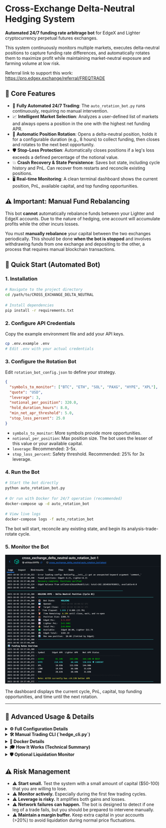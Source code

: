 # Cross-Exchange Delta-Neutral Hedging System

**Automated 24/7 funding rate arbitrage bot** for EdgeX and Lighter cryptocurrency perpetual futures exchanges.

This system continuously monitors multiple markets, executes delta-neutral positions to capture funding rate differences, and automatically rotates them to maximize profit while maintaining market-neutral exposure and farming volume at low risk.

Referral link to support this work: https://pro.edgex.exchange/referral/FREQTRADE

## 🎯 Core Features

- 🤖 **Fully Automated 24/7 Trading**: The `auto_rotation_bot.py` runs continuously, requiring no manual intervention.
- 📈 **Intelligent Market Selection**: Analyzes a user-defined list of markets and always opens a position in the one with the highest net funding APR.
- 🔄 **Automatic Position Rotation**: Opens a delta-neutral position, holds it for a configurable duration (e.g., 8 hours) to collect funding, then closes and rotates to the next best opportunity.
- 🛡️ **Stop-Loss Protection**: Automatically closes positions if a leg's loss exceeds a defined percentage of the notional value.
- 💥 **Crash Recovery & State Persistence**: Saves bot state, including cycle history and PnL. Can recover from restarts and reconcile existing positions.
- 🖥️ **Real-time Monitoring**: A clean terminal dashboard shows the current position, PnL, available capital, and top funding opportunities.

## ⚠️ Important: Manual Fund Rebalancing

This bot **cannot** automatically rebalance funds between your Lighter and EdgeX accounts. Due to the nature of hedging, one account will accumulate profits while the other incurs losses.

You must **manually rebalance** your capital between the two exchanges periodically. This should be done **when the bot is stopped** and involves withdrawing funds from one exchange and depositing to the other, a process that requires manual blockchain transactions.

## 🚀 Quick Start (Automated Bot)

### 1. Installation

```bash
# Navigate to the project directory
cd /path/to/CROSS_EXCHANGE_DELTA_NEUTRAL

# Install dependencies
pip install -r requirements.txt
```

### 2. Configure API Credentials

Copy the example environment file and add your API keys.

```bash
cp .env.example .env
# Edit .env with your actual credentials
```

### 3. Configure the Rotation Bot

Edit `rotation_bot_config.json` to define your strategy.

```json
{
  "symbols_to_monitor": ["BTC", "ETH", "SOL", "PAXG", "HYPE", "XPL"],
  "quote": "USD",
  "leverage": 3,
  "notional_per_position": 320.0,
  "hold_duration_hours": 8.0,
  "min_net_apr_threshold": 5.0,
  "stop_loss_percent": 25.0
}
```
- `symbols_to_monitor`: More symbols provide more opportunities.
- `notional_per_position`: Max position size. The bot uses the lesser of this value or your available capital.
- `leverage`: Recommended: 3-5x.
- `stop_loss_percent`: Safety threshold. Recommended: 25% for 3x leverage.

### 4. Run the Bot

```bash
# Start the bot directly
python auto_rotation_bot.py

# Or run with Docker for 24/7 operation (recommended)
docker-compose up -d auto_rotation_bot

# View live logs
docker-compose logs -f auto_rotation_bot
```
The bot will start, reconcile any existing state, and begin its analysis-trade-rotate cycle.

### 5. Monitor the Bot

<img src="rotation_bot.png" alt="Rotation Bot Terminal Output" width="800">

The dashboard displays the current cycle, PnL, capital, top funding opportunities, and time until the next rotation.

---

## 🔧 Advanced Usage & Details

<details>
<summary><b>⚙️ Full Configuration Details</b></summary>

### `rotation_bot_config.json`

| Field | Type | Default | Description |
|-------|------|---------|-------------|
| `symbols_to_monitor` | array | `["BTC", "ETH", ...]` | List of symbols to analyze for funding opportunities |
| `quote` | string | `"USD"` | Quote currency for all markets |
| `leverage` | number | `3` | Leverage to use on both exchanges for all positions |
| `notional_per_position` | number | `320.0` | Maximum position size in USD (bot adjusts to actual available capital) |
| `hold_duration_hours` | number | `8.0` | How long to hold each position before closing (hours) |
| `wait_between_cycles_minutes` | number | `5.0` | Cooldown period between closing one position and opening the next (minutes) |
| `check_interval_seconds` | number | `300` | How often to check position health while holding (seconds, default: 5 minutes) |
| `min_net_apr_threshold` | number | `5.0` | Minimum net APR required to open a position (%) |
| `stop_loss_percent` | number | `25.0` | Stop-loss threshold as % of position notional (triggers on either leg) |
| `enable_stop_loss` | boolean | `true` | Enable automatic stop-loss protection |

### `.env` Environment Variables

- **EdgeX**: `EDGEX_BASE_URL`, `EDGEX_WS_URL`, `EDGEX_ACCOUNT_ID`, `EDGEX_STARK_PRIVATE_KEY`
- **Lighter**: `LIGHTER_BASE_URL`, `LIGHTER_WS_URL`, `API_KEY_PRIVATE_KEY`, `ACCOUNT_INDEX`, `API_KEY_INDEX`

**Note:** Margin mode is hardcoded to "cross" for delta-neutral hedging.

</details>

<details>
<summary><b>🛠️ Manual Trading CLI (`hedge_cli.py`)</b></summary>

For manual analysis and trading, use `hedge_cli.py`. This tool is useful for testing or when you need direct control. It uses `hedge_config.json` for its parameters.

**Key Commands:**

| Command | Description |
|---------|-------------|
| `funding_all` | Compare funding rates across all markets |
| `funding` | Check funding rates for the configured symbol |
| `capacity` | Calculate max position size from available capital |
| `status` | Check current position status on both exchanges |
| `open` | Open a delta-neutral position |
| `close` | Close both positions |
| `test` | Run a small, self-closing test trade |

**Example:**
```bash
# Check funding for PAXG and auto-configure long/short exchanges
python hedge_cli.py funding --config hedge_config.json

# Open a $100 position in the configured market
python hedge_cli.py open --size-quote 100 --config hedge_config.json
```

</details>

<details>
<summary><b>🐳 Docker Details</b></summary>

The `docker-compose.yml` is the easiest way to run the bot 24/7.

**Primary Service:**
```bash
# Start the automated bot in the background
docker-compose up -d auto_rotation_bot

# View live logs
docker-compose logs -f auto_rotation_bot

# Stop the bot
docker-compose stop auto_rotation_bot
```

Other services for manual commands (`open`, `close`, `funding`, etc.) and the `liquidation_monitor` are included but commented out in `docker-compose.yml`. Uncomment them to use them via `docker-compose run <service_name>`.

</details>

<details>
<summary><b>🎓 How It Works (Technical Summary)</b></summary>

- **Funding Rate Arbitrage**: The bot shorts the exchange with a higher funding rate and longs the one with a lower rate, profiting from the difference while remaining price-neutral.
- **Position Sizing**: It automatically calculates the largest possible identical position size that respects the tick size rules of both exchanges, preventing mismatches.
- **Order Execution**: It uses aggressive limit orders that cross the spread to ensure immediate execution, simulating market orders but with price protection. Orders are placed concurrently to minimize timing risk.

</details>

<details>
<summary><b>🛡️ Optional Liquidation Monitor</b></summary>

An optional, standalone service (`liquidation_monitor.py`) can run alongside the main bot to provide an extra layer of safety.

- Monitors margin ratios on both exchanges.
- Automatically closes positions if the margin ratio exceeds a safety threshold (default: 80%).
- Detects and flags unhedged (one-sided) positions.

**Run via Python:**
```bash
python liquidation_monitor.py --interval 60 --margin-threshold 80.0
```

**Run via Docker:**
```bash
# First, uncomment the 'liquidation_monitor' service in docker-compose.yml
docker-compose up -d liquidation_monitor
```

</details>

## ⚠️ Risk Management

- ⚠️ **Start small.** Test the system with a small amount of capital ($50-100) that you are willing to lose.
- ⚠️ **Monitor actively.** Especially during the first few trading cycles.
- ⚠️ **Leverage is risky.** It amplifies both gains and losses.
- ⚠️ **Network failures can happen.** The bot is designed to detect if one leg of a trade fails, but you should be prepared to intervene manually.
- ⚠️ **Maintain a margin buffer.** Keep extra capital in your accounts (>20%) to avoid liquidation during normal price fluctuations.


